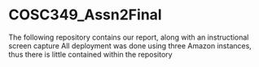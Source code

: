 # COSC349_Assn2Final
The following repository contains our report, along with an instructional screen capture 
All deployment was done using three Amazon instances, thus there is little contained within the repository
